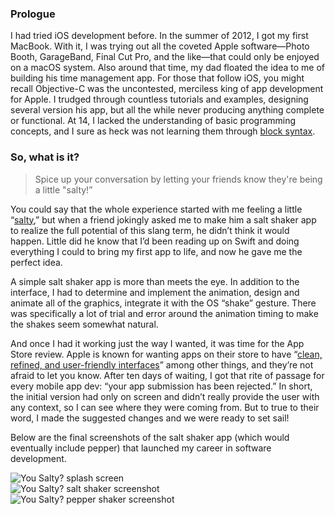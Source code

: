### Prologue

I had tried iOS development before. In the summer of 2012, I got my first MacBook. With it, I was trying out all the coveted Apple software—Photo Booth, GarageBand, Final Cut Pro, and the like—that could only be enjoyed on a macOS system. Also around that time, my dad floated the idea to me of building his time management app. For those that follow iOS, you might recall Objective-C was the uncontested, merciless king of app development for Apple. I trudged through countless tutorials and examples, designing several version his app, but all the while never producing anything complete or functional. At 14, I lacked the understanding of basic programming concepts, and I sure as heck was not learning them through [block syntax](http://goshdarnblocksyntax.com).

### So, what is it?

> Spice up your conversation by letting your friends know they're being a little "salty!”

You could say that the whole experience started with me feeling a little “[salty](https://www.yourtango.com/self/what-does-salty-mean-slang-term-origin),” but when a friend jokingly asked me to make him a salt shaker app to realize the full potential of this slang term, he didn’t think it would happen. Little did he know that I’d been reading up on Swift and doing everything I could to bring my first app to life, and now he gave me the perfect idea.

A simple salt shaker app is more than meets the eye. In addition to the interface, I had to determine and implement the animation, design and animate all of the graphics, integrate it with the OS “shake” gesture. There was specifically a lot of trial and error around the animation timing to make the shakes seem somewhat natural.

And once I had it working just the way I wanted, it was time for the App Store review. Apple is known for wanting apps on their store to have “[clean, refined, and user-friendly interfaces](https://developer.apple.com/distribute/app-review/#substandard)” among other things, and they’re not afraid to let you know. After ten days of waiting, I got that rite of passage for every mobile app dev: “your app submission has been rejected.” In short, the initial version had only on screen and didn’t really provide the user with any context, so I can see where they were coming from. But to true to their word, I made the suggested changes and we were ready to set sail!

Below are the final screenshots of the salt shaker app (which would eventually include pepper) that launched my career in software development.

<div class="multiColumn">
<div class="centeredImage">
<img alt="You Salty? splash screen" src="/img/projects/yousalty1.png" />
</div>
<div class="centeredImage">
<img alt="You Salty? salt shaker screenshot" src="/img/projects/yousalty2.png" />
</div>
<div class="centeredImage">
<img alt="You Salty? pepper shaker screenshot" src="/img/projects/yousalty3.png" />
</div>
</div>
